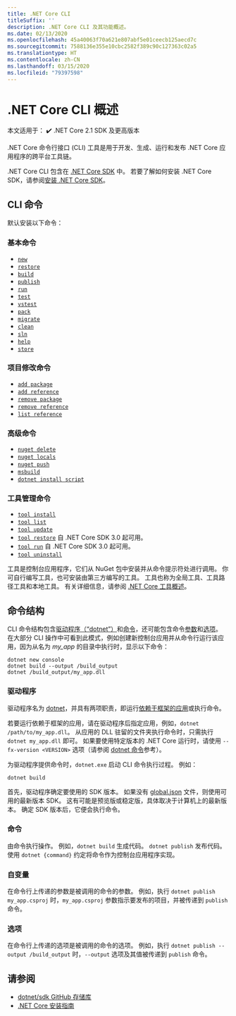 ```yaml
---
title: .NET Core CLI
titleSuffix: ''
description: .NET Core CLI 及其功能概述。
ms.date: 02/13/2020
ms.openlocfilehash: 45a40063f70a621e807abf5e01ceecb125aecd7c
ms.sourcegitcommit: 7588136e355e10cbc2582f389c90c127363c02a5
ms.translationtype: HT
ms.contentlocale: zh-CN
ms.lasthandoff: 03/15/2020
ms.locfileid: "79397598"
---
```

# <a name="net-core-cli-overview"></a>.NET Core CLI 概述

 本文适用于： ✔️ .NET Core 2.1 SDK 及更高版本

.NET Core 命令行接口 (CLI) 工具是用于开发、生成、运行和发布 .NET Core 应用程序的跨平台工具链。

.NET Core CLI 包含在 [.NET Core SDK](../sdk.md) 中。 若要了解如何安装 .NET Core SDK，请参阅[安装 .NET Core SDK](../install/sdk.md)。

## <a name="cli-commands"></a>CLI 命令

默认安装以下命令：

### <a name="basic-commands"></a>基本命令

- [`new`](dotnet-new.md)
- [`restore`](dotnet-restore.md)
- [`build`](dotnet-build.md)
- [`publish`](dotnet-publish.md)
- [`run`](dotnet-run.md)
- [`test`](dotnet-test.md)
- [`vstest`](dotnet-vstest.md)
- [`pack`](dotnet-pack.md)
- [`migrate`](dotnet-migrate.md)
- [`clean`](dotnet-clean.md)
- [`sln`](dotnet-sln.md)
- [`help`](dotnet-help.md)
- [`store`](dotnet-store.md)

### <a name="project-modification-commands"></a>项目修改命令

- [`add package`](dotnet-add-package.md)
- [`add reference`](dotnet-add-reference.md)
- [`remove package`](dotnet-remove-package.md)
- [`remove reference`](dotnet-remove-reference.md)
- [`list reference`](dotnet-list-reference.md)

### <a name="advanced-commands"></a>高级命令

- [`nuget delete`](dotnet-nuget-delete.md)
- [`nuget locals`](dotnet-nuget-locals.md)
- [`nuget push`](dotnet-nuget-push.md)
- [`msbuild`](dotnet-msbuild.md)
- [`dotnet install script`](dotnet-install-script.md)

### <a name="tool-management-commands"></a>工具管理命令

- [`tool install`](dotnet-tool-install.md)
- [`tool list`](dotnet-tool-list.md)
- [`tool update`](dotnet-tool-update.md)
- [`tool restore`](global-tools.md#install-a-local-tool) 自 .NET Core SDK 3.0 起可用。
- [`tool run`](global-tools.md#invoke-a-local-tool) 自 .NET Core SDK 3.0 起可用。
- [`tool uninstall`](dotnet-tool-uninstall.md)

工具是控制台应用程序，它们从 NuGet 包中安装并从命令提示符处进行调用。 你可自行编写工具，也可安装由第三方编写的工具。 工具也称为全局工具、工具路径工具和本地工具。 有关详细信息，请参阅 [.NET Core 工具概述](global-tools.md)。

## <a name="command-structure"></a>命令结构

CLI 命令结构包含[驱动程序（“dotnet”）](#driver)和[命令](#command)，还可能包含命令[参数](#arguments)和[选项](#options)。 在大部分 CLI 操作中可看到此模式，例如创建新控制台应用并从命令行运行该应用，因为从名为 *my_app* 的目录中执行时，显示以下命令：

```dotnetcli
dotnet new console
dotnet build --output /build_output
dotnet /build_output/my_app.dll
```

### <a name="driver"></a>驱动程序

驱动程序名为 [dotnet](dotnet.md)，并具有两项职责，即运行[依赖于框架的应用](../deploying/index.md)或执行命令。

若要运行依赖于框架的应用，请在驱动程序后指定应用，例如，`dotnet /path/to/my_app.dll`。 从应用的 DLL 驻留的文件夹执行命令时，只需执行 `dotnet my_app.dll` 即可。 如果要使用特定版本的 .NET Core 运行时，请使用 `--fx-version <VERSION>` 选项（请参阅 [dotnet 命令](dotnet.md)参考）。

为驱动程序提供命令时，`dotnet.exe` 启动 CLI 命令执行过程。 例如：

```dotnetcli
dotnet build
```

首先，驱动程序确定要使用的 SDK 版本。 如果没有 [global.json](global-json.md) 文件，则使用可用的最新版本 SDK。 这有可能是预览版或稳定版，具体取决于计算机上的最新版本。  确定 SDK 版本后，它便会执行命令。

### <a name="command"></a>命令

由命令执行操作。 例如，`dotnet build` 生成代码。 `dotnet publish` 发布代码。 使用 `dotnet {command}` 约定将命令作为控制台应用程序实现。

### <a name="arguments"></a>自变量

在命令行上传递的参数是被调用的命令的参数。 例如，执行 `dotnet publish my_app.csproj` 时，`my_app.csproj` 参数指示要发布的项目，并被传递到 `publish` 命令。

### <a name="options"></a>选项

在命令行上传递的选项是被调用的命令的选项。 例如，执行 `dotnet publish --output /build_output` 时，`--output` 选项及其值被传递到 `publish` 命令。

## <a name="see-also"></a>请参阅

- [dotnet/sdk GitHub 存储库](https://github.com/dotnet/sdk/)
- [.NET Core 安装指南](../install/sdk.md)
